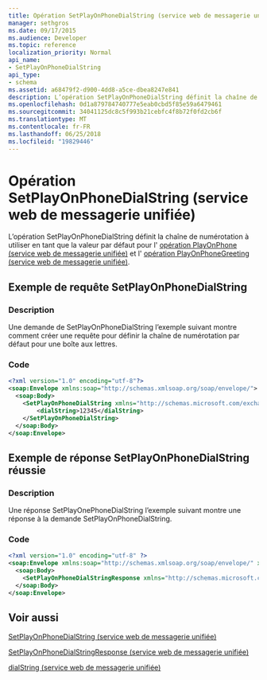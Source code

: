 ```yaml
---
title: Opération SetPlayOnPhoneDialString (service web de messagerie unifiée)
manager: sethgros
ms.date: 09/17/2015
ms.audience: Developer
ms.topic: reference
localization_priority: Normal
api_name:
- SetPlayOnPhoneDialString
api_type:
- schema
ms.assetid: a68479f2-d900-4dd8-a5ce-dbea8247e841
description: L’opération SetPlayOnPhoneDialString définit la chaîne de numérotation à utiliser en tant que la valeur par défaut pour l’opération PlayOnPhone (service web de messagerie unifiée) et l’opération PlayOnPhoneGreeting (service web de messagerie unifiée).
ms.openlocfilehash: 0d1a879784740777e5eab0cbd5f85e59a6479461
ms.sourcegitcommit: 34041125dc8c5f993b21cebfc4f8b72f0fd2cb6f
ms.translationtype: MT
ms.contentlocale: fr-FR
ms.lasthandoff: 06/25/2018
ms.locfileid: "19829446"
---
```

# <a name="setplayonphonedialstring-operation-um-web-service"></a>Opération SetPlayOnPhoneDialString (service web de messagerie unifiée)

L’opération SetPlayOnPhoneDialString définit la chaîne de numérotation à utiliser en tant que la valeur par défaut pour l' [opération PlayOnPhone (service web de messagerie unifiée)](playonphone-operation-um-web-service.md) et l' [opération PlayOnPhoneGreeting (service web de messagerie unifiée)](playonphonegreeting-operation-um-web-service.md).
  
## <a name="setplayonphonedialstring-request-example"></a>Exemple de requête SetPlayOnPhoneDialString

### <a name="description"></a>Description

Une demande de SetPlayOnPhoneDialString l’exemple suivant montre comment créer une requête pour définir la chaîne de numérotation par défaut pour une boîte aux lettres.
  
### <a name="code"></a>Code

```XML
<?xml version="1.0" encoding="utf-8"?>
<soap:Envelope xmlns:soap="http://schemas.xmlsoap.org/soap/envelope/">
  <soap:Body>
    <SetPlayOnPhoneDialString xmlns="http://schemas.microsoft.com/exchange/services/2006/messages">
        <dialString>12345</dialString>
    </SetPlayOnPhoneDialString>
  </soap:Body>
</soap:Envelope>
```

## <a name="successful-setplayonphonedialstring-response-example"></a>Exemple de réponse SetPlayOnPhoneDialString réussie

### <a name="description"></a>Description

Une réponse SetPlayOnePhoneDialString l’exemple suivant montre une réponse à la demande SetPlayOnPhoneDialString.
  
### <a name="code"></a>Code

```XML
<?xml version="1.0" encoding="utf-8" ?> 
<soap:Envelope xmlns:soap="http://schemas.xmlsoap.org/soap/envelope/" xmlns:xsi="http://www.w3.org/2001/XMLSchema-instance" xmlns:xsd="http://www.w3.org/2001/XMLSchema">
  <soap:Body>
    <SetPlayOnPhoneDialStringResponse xmlns="http://schemas.microsoft.com/exchange/services/2006/messages" /> 
  </soap:Body>
</soap:Envelope>
```

## <a name="see-also"></a>Voir aussi



[SetPlayOnPhoneDialString (service web de messagerie unifiée)](setplayonphonedialstring-um-web-service.md)
  
[SetPlayOnPhoneDialStringResponse (service web de messagerie unifiée)](setplayonphonedialstringresponse-um-web-service.md)
  
[dialString (service web de messagerie unifiée)](dialstring-um-web-service.md)

